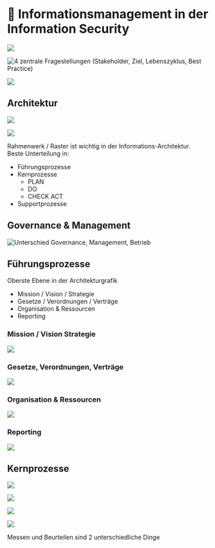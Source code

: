 # 🔴 Informationsmanagement in der Information Security



![](../.gitbook/assets/image%20%28445%29.png)

![4 zentrale Fragestellungen \(Stakeholder, Ziel, Lebenszyklus, Best Practice\)](../.gitbook/assets/image%20%28414%29.png)

![](../.gitbook/assets/image%20%28440%29.png)

## Architektur

![](../.gitbook/assets/image%20%28418%29.png)

![](../.gitbook/assets/image%20%28446%29.png)

Rahmenwerk / Raster ist wichtig in der Informations-Architektur.  
Beste Unterteilung in:

* Führungsprozesse
* Kernprozesse
  * PLAN
  * DO 
  * CHECK ACT
* Supportprozesse



## Governance & Management

![Unterschied Governance, Management, Betrieb](../.gitbook/assets/image%20%28450%29.png)



## Führungsprozesse

Oberste Ebene in der Architekturgrafik

* Mission / Vision / Strategie
* Gesetze / Verordnungen / Verträge
* Organisation & Ressourcen
* Reporting

### Mission / Vision  Strategie

![](../.gitbook/assets/image%20%28413%29.png)



### Gesetze, Verordnungen, Verträge

![](../.gitbook/assets/image%20%28429%29.png)



### Organisation & Ressourcen 

![](../.gitbook/assets/image%20%28433%29.png)

 

### Reporting

![](../.gitbook/assets/image%20%28438%29.png)



## Kernprozesse

![](../.gitbook/assets/image%20%28441%29.png)

![](../.gitbook/assets/image%20%28424%29.png)

![](../.gitbook/assets/image%20%28423%29.png)



![](../.gitbook/assets/image%20%28451%29.png)

Messen und Beurteilen sind 2 unterschiedliche Dinge


